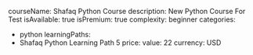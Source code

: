 courseName: Shafaq Python Course
description: New Python Course For Test
isAvailable: true
isPremium: true
complexity: beginner
categories: 
  - python
learningPaths: 
  - Shafaq Python Learning Path 5
price: 
  value: 22
  currency: USD
